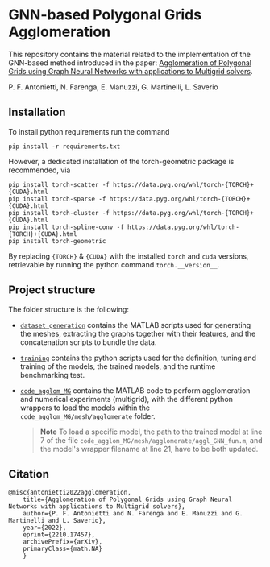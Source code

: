 # GNN-based Polygonal Grids Agglomeration

This repository contains the material related to the implementation of the GNN-based method introduced in the paper: [Agglomeration of Polygonal Grids using Graph Neural Networks with applications to Multigrid solvers](https://arxiv.org/abs/2210.17457).

P. F. Antonietti, N. Farenga, E. Manuzzi, G. Martinelli, L. Saverio

## Installation

To install python requirements run the command
    
    pip install -r requirements.txt

However, a dedicated installation of the torch-geometric package is recommended, via

    pip install torch-scatter -f https://data.pyg.org/whl/torch-{TORCH}+{CUDA}.html
    pip install torch-sparse -f https://data.pyg.org/whl/torch-{TORCH}+{CUDA}.html
    pip install torch-cluster -f https://data.pyg.org/whl/torch-{TORCH}+{CUDA}.html
    pip install torch-spline-conv -f https://data.pyg.org/whl/torch-{TORCH}+{CUDA}.html
    pip install torch-geometric

By replacing ``{TORCH}`` & ``{CUDA}`` with the installed ``torch`` and ``cuda`` versions, 
retrievable by running the python command ``torch.__version__``.

## Project structure

The folder structure is the following:
- [`dataset_generation`](dataset_generation) contains the MATLAB scripts used for generating the meshes, extracting the graphs together with their features, and the concatenation scripts to bundle the data.
- [`training`](training) contains the python scripts used for the definition, tuning and training of the models, the trained models, and the runtime benchmarking test.
- [`code_agglom_MG`](code_agglom_MG) contains the MATLAB code to perform agglomeration and numerical experiments (multigrid), with the different python wrappers to load the models within the `code_agglom_MG/mesh/agglomerate` folder. 

    > **Note**
    > To load a specific model, the path to the trained model at line 7 of the file `code_agglom_MG/mesh/agglomerate/aggl_GNN_fun.m`, and the model's wrapper filename at line 21, have to be both updated.

## Citation
    
    @misc{antonietti2022agglomeration,
        title={Agglomeration of Polygonal Grids using Graph Neural Networks with applications to Multigrid solvers},
        author={P. F. Antonietti and N. Farenga and E. Manuzzi and G. Martinelli and L. Saverio},
        year={2022},
        eprint={2210.17457},
        archivePrefix={arXiv},
        primaryClass={math.NA}
        }